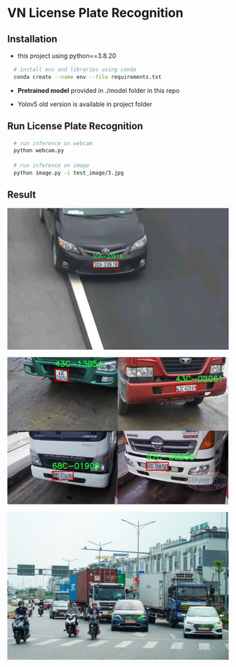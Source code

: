 # VN License Plate Recognition

## Installation
- this project using python==3.8.20
```bash
  # install env and libraries using conda
  conda create --name env --file requirements.txt
```

- **Pretrained model** provided in ./model folder in this repo 

- Yolov5 old version is available in project folder

## Run License Plate Recognition

```bash
  # run inference on webcam
  python webcam.py 

  # run inference on image
  python image.py -i test_image/3.jpg
```

## Result
![Demo 1](result/a1.jpg)

![Demo 2](result/a2.jpg)

![Demo 3](result/a3.jpg)